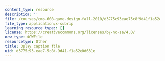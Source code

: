 ```yaml
---
content_type: resource
description: ''
file: /courses/cms-608-game-design-fall-2010/d3775c93eae75c8f9d41f1a52e0d631e_68572.vtt
file_type: application/x-subrip
learning_resource_types: []
license: https://creativecommons.org/licenses/by-nc-sa/4.0/
ocw_type: OCWFile
resourcetype: Other
title: 3play caption file
uid: d3775c93-eae7-5c8f-9d41-f1a52e0d631e
---
```

